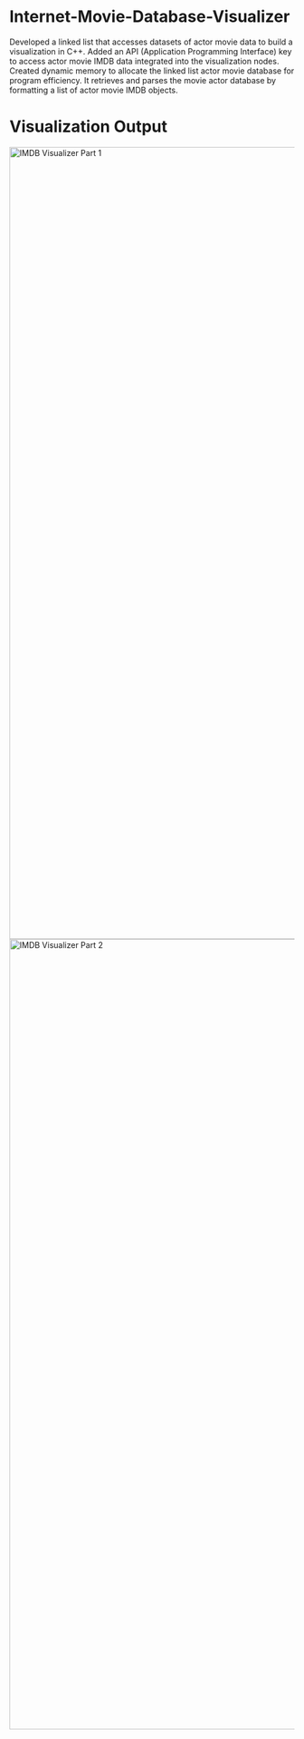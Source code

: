 # Internet-Movie-Database-Visualizer
Developed a linked list that accesses datasets of actor movie data to build a visualization in C++. Added an API (Application Programming Interface) key to access actor movie IMDB data integrated into the visualization nodes. Created dynamic memory to allocate the linked list actor movie database for program efficiency. It retrieves and parses the movie actor database by formatting a list of actor movie IMDB objects.         

# Visualization Output
<img width="1397" alt="IMDB Visualizer Part 1" src="https://user-images.githubusercontent.com/79876261/213918527-ea1b0dec-efa0-4209-be41-404ad7dc4a47.png">
<img width="1394" alt="IMDB Visualizer Part 2" src="https://user-images.githubusercontent.com/79876261/213918534-74b548e2-d349-49f5-b439-63caa4db64bc.png">
